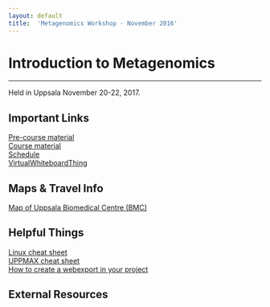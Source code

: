```yaml
---
layout: default
title:  'Metagenomics Workshop - November 2016'
---
```

 

# Introduction to Metagenomics
---

Held in Uppsala November 20-22, 2017.  

## Important Links

[Pre-course material](pages/precourse.md)  
[Course material](pages/tutorial.md)  
[Schedule](pages/schedule.md)<br/>
[VirtualWhiteboardThing](https://etherpad.wikimedia.org/p/SciLifeLab_---_MetaGenomics)

## Maps & Travel Info

[Map of Uppsala Biomedical Centre (BMC)](http://www.bmc.uu.se/digitalAssets/205/205659_3bmc-2014-810x374.jpg)  

## Helpful Things

[Linux cheat sheet](../common/images/linux-cheat-sheet.pdf)  
[UPPMAX cheat sheet](../common/images/uppmax-cheat-sheet.png)  
[How to create a webexport in your project](https://www.uppmax.uu.se/webexport-guide)  

## External Resources
